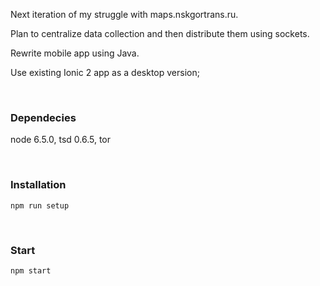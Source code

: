 Next iteration of my struggle with maps.nskgortrans.ru.

Plan to centralize data collection and then distribute them using sockets.

Rewrite mobile app using Java.

Use existing Ionic 2 app as a desktop version;

&nbsp;

### Dependecies
node 6.5.0, tsd 0.6.5, tor

&nbsp;

### Installation
```
npm run setup
```

&nbsp;

### Start
```
npm start
```